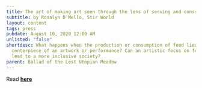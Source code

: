 ```yaml
---
title: The art of making art seen through the lens of serving and consuming food
subtitle: by Rosalyn D`Mello, Stir World
layout: content
tags: press
pubdate: August 10, 2020 12:00 AM
unlisted: "false"
shortdesc: What happens when the production or consumption of food lies in the
  centerpiece of an artwork or performance? Can an artistic focus on feeding
  lead to a more inclusive society?
parent: Ballad of the Lost Utopian Meadow
---
```



Read **[here](https://www.stirworld.com/think-opinions-the-art-of-making-art-seen-through-the-lens-of-serving-and-consuming-food)**